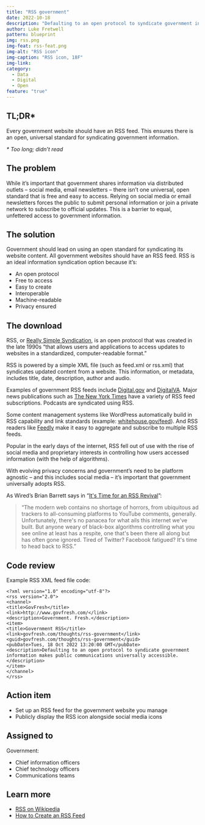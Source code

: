 ```yaml
---
title: "RSS government"
date: 2022-10-18
description: "Defaulting to an open protocol to syndicate government information makes public communications universally accessible."
author: Luke Fretwell
pattern: blueprint
img: rss.png
img-feat: rss-feat.png
img-alt: "RSS icon"
img-caption: "RSS icon, 18F"
img-link: 
category:
  - Data
  - Digital
  - Open
feature: "true"
---
```


## TL;DR*

Every government website should have an RSS feed. This ensures there is an open, universal standard for syndicating government information.

_* Too long; didn’t read_

## The problem

While it’s important that government shares information via distributed outlets – social media, email newsletters – there isn’t one universal, open standard that is free and easy to access. Relying on social media or email newsletters forces the public to submit personal information or join a private network to subscribe to official updates. This is a barrier to equal, unfettered access to government information.

## The solution

Government should lead on using an open standard for syndicating its website content. All government websites should have an RSS feed. RSS is an ideal information syndication option because it’s:

* An open protocol
* Free to access
* Easy to create
* Interoperable
* Machine-readable
* Privacy ensured

## The download

RSS, or [Really Simple Syndication](https://en.wikipedia.org/wiki/RSS), is an open protocol that was created in the late 1990s “that allows users and applications to access updates to websites in a standardized, computer-readable format.”

RSS is powered by a simple XML file (such as feed.xml or rss.xml) that syndicates updated content from a website. This information, or metadata, includes title, date, description, author and audio.

Examples of government RSS feeds include [Digital.gov](https://digital.gov/index.xml) and [DigitalVA](https://digital.va.gov/feed). Major news publications such as [The New York Times](https://www.nytimes.com/rss) have a variety of RSS feed subscriptions. Podcasts are syndicated using RSS.

Some content management systems like WordPress automatically build in RSS capability and link standards (example: [whitehouse.gov/feed](https://whitehouse.gov/feed)). And RSS readers like [Feedly](https://feedly.com/) make it easy to aggregate and subscribe to multiple RSS feeds.

Popular in the early days of the internet, RSS fell out of use with the rise of social media and proprietary interests in controlling how users accessed information (with the help of algorithms).

With evolving privacy concerns and government’s need to be platform agnostic – and this includes social media – it’s important that government universally adopts RSS.

As Wired’s Brian Barrett says in “[It's Time for an RSS Revival](https://www.wired.com/story/rss-readers-feedly-inoreader-old-reader/)”:

> “The modern web contains no shortage of horrors, from ubiquitous ad trackers to all-consuming platforms to YouTube comments, generally. Unfortunately, there's no panacea for what ails this internet we've built. But anyone weary of black-box algorithms controlling what you see online at least has a respite, one that's been there all along but has often gone ignored. Tired of Twitter? Facebook fatigued? It's time to head back to RSS.”

## Code review

Example RSS XML feed file code:

```
<?xml version="1.0" encoding="utf-8"?>
<rss version="2.0">
<channel>
<title>GovFresh</title>
<link>http://www.govfresh.com/</link>
<description>Government. Fresh.</description>
<item>
<title>Government RSS</title>
<link>govfresh.com/thoughts/rss-government</link>
<guid>govfresh.com/thoughts/rss-government</guid>
<pubDate>Tues, 18 Oct 2022 13:20:00 GMT</pubDate>
<description>Defaulting to an open protocol to syndicate government information makes public communications universally accessible.</description>
</item>
</channel>
</rss>
```

## Action item

* Set up an RSS feed for the government website you manage
* Publicly display the RSS icon alongside social media icons

## Assigned to

Government:

* Chief information officers
* Chief technology officers
* Communications teams

## Learn more

* [RSS on Wikipedia](https://en.wikipedia.org/wiki/RSS#Interoperability)
* [How to Create an RSS Feed](https://www.wikihow.com/Create-an-RSS-Feed)